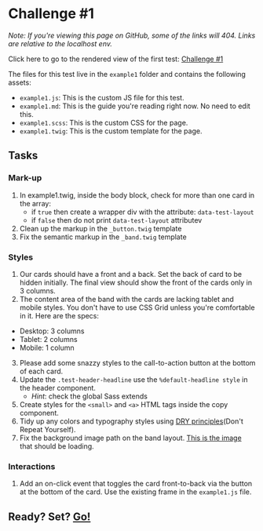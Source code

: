 # Challenge #1
_Note: If you're viewing this page on GitHub, some of the links will 404. Links are relative to the localhost env._

Click here to go to the rendered view of the first test: [Challenge #1](../example1.html)

The files for this test live in the `example1` folder and contains the following assets:
- `example1.js`: This is the custom JS file for this test.
- `example1.md`: This is the guide you're reading right now.  No need to edit this.
- `example1.scss`: This is the custom CSS for the page.
- `example1.twig`: This is the custom template for the page.

## Tasks

### Mark-up
1. In example1.twig, inside the body block, check for more than one card in the array:
	- if `true` then create a wrapper div with the attribute: `data-test-layout`
	- if `false` then do not print `data-test-layout` attributev
2. Clean up the markup in the `_button.twig` template
3. Fix the semantic markup in the `_band.twig` template

### Styles
1. Our cards should have a front and a back. Set the back of card to be hidden initially. The final view should show the front of the cards only in 3 columns.
2. The content area of the band with the cards are lacking tablet and mobile styles.  You don't have to use CSS Grid unless you're comfortable in it.  Here are the specs:
  - Desktop: 3 columns
  - Tablet: 2 columns
  - Mobile: 1 column
3. Please add some snazzy styles to the call-to-action button at the bottom of each card.
4. Update the `.test-header-headline` use the `%default-headline style` in the header component.
	- _Hint_: check the global Sass extends
5. Create styles for the `<small>` and `<a>` HTML tags inside the copy component.
6. Tidy up any colors and typography styles using [DRY principles](http://vanseodesign.com/css/dry-principles/)(Don't Repeat Yourself).
7. Fix the background image path on the band layout.  [This is the image](https://www.redhat.com/profiles/rh/themes/redhatdotcom/img/header/header-press-release-list-2000x1357.jpg) that should be loading.

### Interactions
1. Add an on-click event that toggles the card front-to-back via the button at the bottom of the card.  Use the existing frame in the `example1.js` file.

## Ready? Set? [Go!](../example1.html)
